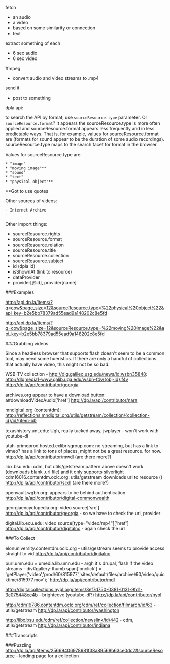 fetch
  - an audio
  - a video
  - based on some similarity or connection
  - text

extract something of each
  - 6 sec audio
  - 6 sec video

ffmpeg
  - convert audio and video streams to .mp4

send it
  - post to something


dpla api:

to search the API by format, use `sourceResource.type` parameter. Or `sourceResource.format`? It appears the sourceResource.type is more often applied and sourceResource.format appears less frequently and in less predictable ways. That is, for example, values for sourceResource.format are (formats for sound appear to be the duration of some audio recordings). sourceResource.type maps to the search facet for format in the browser.

Values for sourceResource.type are:

	* "image"
	* "moving image"**
	* "sound"
	* "text"
	* "physical object"**

**Got to use quotes

Other sources of videos:

	- Internet Archive
	- 

Other import things: 
  - sourceResource.rights
  - sourceResource.format
  - sourceResource.relation
  - sourceResource.title
  - sourceResource.collection
  - sourceResource.subject
  - id (dpla id)
  - isShownAt (link to resource)
  - dataProvider 
  - provider[@id], provider[name]


###Examples

http://api.dp.la/items/?q=cow&page_size=12&sourceResource.type=%22physical%20object%22&api_key=b2e5bb78379ad55ead9a148202c8e5fd

http://api.dp.la/items/?q=cow&page_size=12&sourceResource.type=%22moving%20image%22&api_key=b2e5bb78379ad55ead9a148202c8e5fd


###Grabbing videos

Since a headless browser that supports flash doesn't seem to be a common tool, may need some hueristics. If there are only a handful of collections that actually have video, this might not be so bad. 

WSB-TV collection - http://dlg.galileo.usg.edu/news/id:wsbn35848: http://dlgmedia1-www.galib.uga.edu/wsbn-f4v/{obj-id}.f4v
  http://dp.la/api/contributor/georgia

archives.org appear to have a download button: a#downloadVideoAudio['href']
  http://dp.la/api/contributor/nara

mndigital.org (contentdm): http://reflections.mndigital.org/utils/getstream/collection/{collection-id}/id/{item-id} 

texashistory.unt.edu: Ugh, really tucked away, jwplayer - won't work with youtube-dl

utah-primoprod.hosted.exlibrisgroup.com: no streaming, but has a link to vimeo? has a link to tons of places, might not be a great resource. for now.
  http://dp.la/api/contributor/mwdl (are there more?)

libx.bsu.edu: cdm, but utils/getstream pattern above doesn't work (downloads blank .url file) and it only supports silverlight
cdm16016.contentdm.oclc.org: utils/getstream downloads url to resource ()
  http://dp.la/api/contributor/scdl (are there more?)

openvault.wgbh.org: appears to be behind authentication
  http://dp.la/api/contributor/digital-commonwealth

georgiaencyclopedia.org: video source['src']
  http://dp.la/api/contributor/georgia - so we have to check the url, provider

digital.lib.ecu.edu: video source[type="video/mp4"]['href']
  http://dp.la/api/contributor/digitalnc - again check the url

###To Collect

elonuniversity.contentdm.oclc.org - utils/gestream seems to provide access straight to vid
  http://dp.la/api/contributor/digitalnc

purl.umn.edu = umedia.lib.umn.edu - argh it's drupal, flash if the video streams - div#gallery-thumb span['onclick'] = 'getPlayer('video','prod/60/815977','sites/default/files/archive/60/video/quicktime/815977.mov');'
  http://dp.la/api/contributor/mdl

http://digitalcollections.nypl.org/items/3ef7d750-0381-0131-9fd1-3c075448cc4b - brightcove (youtube-dl?)
  http://dp.la/api/contributor/nypl

http://cdm16786.contentdm.oclc.org/cdm/ref/collection/filmarch/id/63 - utils/getstream
  http://dp.la/api/contributor/washington

http://libx.bsu.edu/cdm/ref/collection/newslink/id/442 - cdm, utils/getstream
  http://dp.la/api/contributor/indiana

###Transcripts


###Puzzling
http://dp.la/api/items/25669406978981f38a89568b63ce0dc2#sourceResource - landing page for a collection
